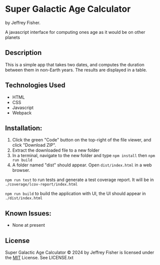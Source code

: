 # Super Galactic Age Calculator

by Jeffrey Fisher.

A javascript interface for computing ones age as it would be on other planets

## Description

This is a simple app that takes two dates, and computes the duration between them in non-Earth years.
The results are displayed in a table.

## Technologies Used

* HTML
* CSS
* Javascript
* Webpack

## Installation:

1. Click the green "Code" button on the top-right of the file viewer, and click "Download ZIP".
2. Extract the downloaded file to a new folder
3. In a terminal, navigate to the new folder and type `npm install` then `npm run build`
4. A folder named "dist" should appear. Open `dist/index.html` in a web browser.

`npm run test` to run tests and generate a test coverage report. It will be in `./coverage/lcov-report/index.html`

`npm run build` to build the application with UI, the UI should appear in `./dist/index.html`

## Known Issues:

* None at present

## License

Super Galactic Age Calculator © 2024 by Jeffrey Fisher is licensed under the [MIT](./LICENSE.txt) License. See LICENSE.txt
